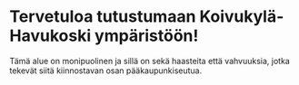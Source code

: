 
<html lang="fi">
<head>
    <meta charset="UTF-8">
    <title>Asujamisto</title>
    <link rel="stylesheet" type="text/css" href="styles.css">
</head>
<body>
    <h1>Tervetuloa tutustumaan Koivukylä-Havukoski ympäristöön!</h1>
    <p class="container">
        Tämä alue on monipuolinen ja sillä on sekä haasteita että vahvuuksia, jotka tekevät siitä kiinnostavan osan pääkaupunkiseutua.
    </p>
</body>
</html>
